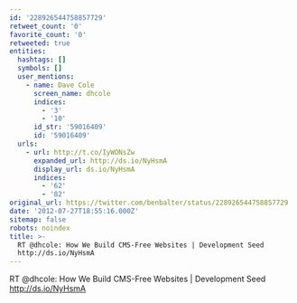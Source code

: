 ```yaml
---
id: '228926544758857729'
retweet_count: '0'
favorite_count: '0'
retweeted: true
entities:
  hashtags: []
  symbols: []
  user_mentions:
    - name: Dave Cole
      screen_name: dhcole
      indices:
        - '3'
        - '10'
      id_str: '59016409'
      id: '59016409'
  urls:
    - url: http://t.co/IyWONsZw
      expanded_url: http://ds.io/NyHsmA
      display_url: ds.io/NyHsmA
      indices:
        - '62'
        - '82'
original_url: https://twitter.com/benbalter/status/228926544758857729
date: '2012-07-27T18:55:16.000Z'
sitemap: false
robots: noindex
title: >-
  RT @dhcole: How We Build CMS-Free Websites | Development Seed
  http://ds.io/NyHsmA
---
```


RT @dhcole: How We Build CMS-Free Websites | Development Seed http://ds.io/NyHsmA